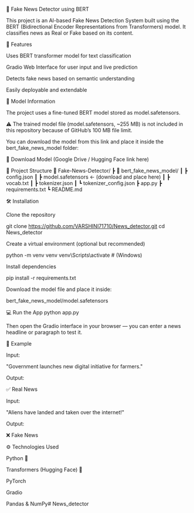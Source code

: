 📰 Fake News Detector using BERT

This project is an AI-based Fake News Detection System built using the BERT (Bidirectional Encoder Representations from Transformers) model.
It classifies news as Real or Fake based on its content.

🚀 Features

Uses BERT transformer model for text classification

Gradio Web Interface for user input and live prediction

Detects fake news based on semantic understanding

Easily deployable and extendable

🧠 Model Information

The project uses a fine-tuned BERT model stored as model.safetensors.

⚠️ The trained model file (model.safetensors, ~255 MB) is not included in this repository because of GitHub’s 100 MB file limit.

You can download the model from this link and place it inside the bert_fake_news_model folder:

🔗 Download Model (Google Drive / Hugging Face link here)

🧩 Project Structure
📂 Fake-News-Detector/
 ┣ 📂 bert_fake_news_model/
 ┃ ┣ config.json
 ┃ ┣ model.safetensors     ← (download and place here)
 ┃ ┣ vocab.txt
 ┃ ┣ tokenizer.json
 ┃ ┗ tokenizer_config.json
 ┣ app.py
 ┣ requirements.txt
 ┗ README.md

🛠️ Installation

Clone the repository

git clone https://github.com/VARSHINI71710/News_detector.git
cd News_detector


Create a virtual environment (optional but recommended)

python -m venv venv
venv\Scripts\activate   # (Windows)


Install dependencies

pip install -r requirements.txt


Download the model file and place it inside:

bert_fake_news_model/model.safetensors

💻 Run the App
python app.py


Then open the Gradio interface in your browser — you can enter a news headline or paragraph to test it.

🧾 Example

Input:

"Government launches new digital initiative for farmers."

Output:

✅ Real News

Input:

"Aliens have landed and taken over the internet!"

Output:

❌ Fake News

⚙️ Technologies Used

Python 🐍

Transformers (Hugging Face) 🤗

PyTorch

Gradio

Pandas & NumPy# News_detector
